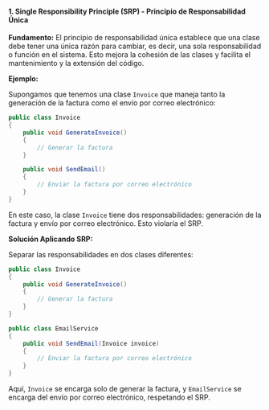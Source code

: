 #### **1. Single Responsibility Principle (SRP) - Principio de Responsabilidad Única**

**Fundamento:**
El principio de responsabilidad única establece que una clase debe tener una única razón para cambiar, es decir, una sola responsabilidad o función en el sistema. Esto mejora la cohesión de las clases y facilita el mantenimiento y la extensión del código.

**Ejemplo:**

Supongamos que tenemos una clase `Invoice` que maneja tanto la generación de la factura como el envío por correo electrónico:

```csharp
public class Invoice
{
    public void GenerateInvoice()
    {
        // Generar la factura
    }

    public void SendEmail()
    {
        // Enviar la factura por correo electrónico
    }
}
```

En este caso, la clase `Invoice` tiene dos responsabilidades: generación de la factura y envío por correo electrónico. Esto violaría el SRP.

**Solución Aplicando SRP:**

Separar las responsabilidades en dos clases diferentes:

```csharp
public class Invoice
{
    public void GenerateInvoice()
    {
        // Generar la factura
    }
}

public class EmailService
{
    public void SendEmail(Invoice invoice)
    {
        // Enviar la factura por correo electrónico
    }
}
```

Aquí, `Invoice` se encarga solo de generar la factura, y `EmailService` se encarga del envío por correo electrónico, respetando el SRP.